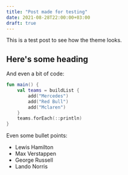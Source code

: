 ```yaml
---
title: "Post made for testing"
date: 2021-08-28T22:00:00+03:00 
draft: true
---
```

This is a test post to see how the theme looks.

## Here's some heading

And even a bit of code:

```kotlin
fun main() {
    val teams = buildList {
        add("Mercedes")
        add("Red Bull")
        add("Mclaren")
    }
    teams.forEach(::println)
}
```

Even some bullet points:

* Lewis Hamilton
* Max Verstappen
* George Russell
* Lando Norris
